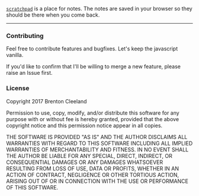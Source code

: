 [`scratchpad`](https://sesh.github.io/scratchpad/) is a place for notes. The notes are saved in your browser so they should be there when you come back.

---

### Contributing

Feel free to contribute features and bugfixes. Let's keep the javascript vanilla.

If you'd like to confirm that I'll be willing to merge a new feature, please raise an Issue first.


### License

Copyright 2017 Brenton Cleeland

Permission to use, copy, modify, and/or distribute this software for any purpose with or without fee is hereby granted, provided that the above copyright notice and this permission notice appear in all copies.

THE SOFTWARE IS PROVIDED "AS IS" AND THE AUTHOR DISCLAIMS ALL WARRANTIES WITH REGARD TO THIS SOFTWARE INCLUDING ALL IMPLIED WARRANTIES OF MERCHANTABILITY AND FITNESS. IN NO EVENT SHALL THE AUTHOR BE LIABLE FOR ANY SPECIAL, DIRECT, INDIRECT, OR CONSEQUENTIAL DAMAGES OR ANY DAMAGES WHATSOEVER RESULTING FROM LOSS OF USE, DATA OR PROFITS, WHETHER IN AN ACTION OF CONTRACT, NEGLIGENCE OR OTHER TORTIOUS ACTION, ARISING OUT OF OR IN CONNECTION WITH THE USE OR PERFORMANCE OF THIS SOFTWARE.
